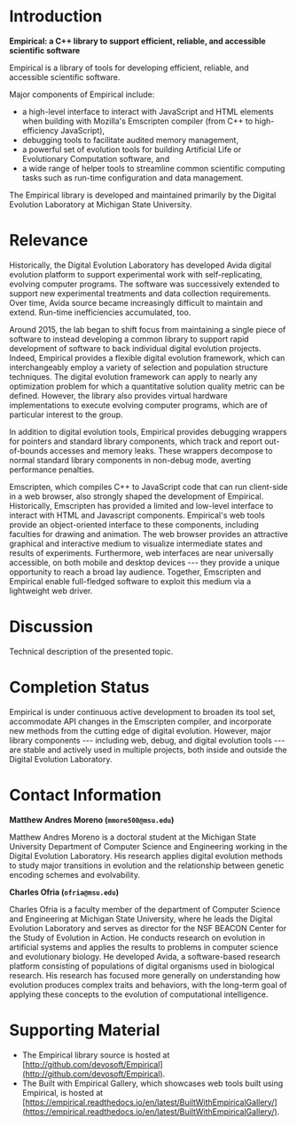 # Introduction

**Empirical: a C++ library to support efficient, reliable, and accessible scientific software**

Empirical is a library of tools for developing efficient, reliable, and accessible scientific software.

Major components of Empirical include:
* a high-level interface to interact with JavaScript and HTML elements when building with Mozilla's Emscripten compiler (from C++ to high-efficiency JavaScript),
* debugging tools to facilitate audited memory management,
* a powerful set of evolution tools for building Artificial Life or Evolutionary Computation software, and
* a wide range of helper tools to streamline common scientific computing tasks such as run-time configuration and data management.

The Empirical library is developed and maintained primarily by the Digital Evolution Laboratory at Michigan State University.

# Relevance

Historically, the Digital Evolution Laboratory has developed Avida digital evolution platform to support experimental work with self-replicating, evolving computer programs.
The software was successively extended to support new experimental treatments and data collection requirements.
Over time, Avida source became increasingly difficult to maintain and extend.
Run-time inefficiencies accumulated, too.

Around 2015, the lab began to shift focus from maintaining a single piece of software to instead developing a common library to support rapid development of software to back individual digital evolution projects.
Indeed, Empirical provides a flexible digital evolution framework, which can interchangeably employ a variety of selection and population structure techniques.
The digital evolution framework can apply to nearly any optimization problem for which a quantitative solution quality metric can be defined.
However, the library also provides virtual hardware implementations to execute evolving computer programs, which are of particular interest to the group.

In addition to digital evolution tools, Empirical provides debugging wrappers for pointers and standard library components, which track and report out-of-bounds accesses and memory leaks.
These wrappers decompose to normal standard library components in non-debug mode, averting performance penalties.

Emscripten, which compiles C++ to JavaScript code that can run client-side in a web browser, also strongly shaped the development of Empirical.
Historically, Emscripten has provided a limited and low-level interface to interact with HTML and Javascript components.
Empirical's web tools provide an object-oriented interface to these components, including faculties for drawing and animation.
The web browser provides an attractive graphical and interactive medium to visualize intermediate states and results of experiments.
Furthermore, web interfaces are near universally accessible, on both mobile and desktop devices --- they provide a unique opportunity to reach a broad lay audience.
Together, Emscripten and Empirical enable full-fledged software to exploit this medium via a lightweight web driver.

# Discussion

Technical description of the presented topic.

# Completion Status

Empirical is under continuous active development to broaden its tool set, accommodate API changes in the Emscripten compiler, and incorporate new methods from the cutting edge of digital evolution.
However, major library components --- including  web, debug, and digital evolution tools --- are stable and actively used in multiple projects, both inside and outside the Digital Evolution Laboratory.

# Contact Information

**Matthew Andres Moreno (`mmore500@msu.edu`)**

Matthew Andres Moreno is a doctoral student at the Michigan State University Department of Computer Science and Engineering working in the Digital Evolution Laboratory.
His research applies digital evolution methods to study major transitions in evolution and the relationship between genetic encoding schemes and evolvability.

**Charles Ofria (`ofria@msu.edu`)**

Charles Ofria is a faculty member of the department of Computer Science and Engineering at Michigan State University, where he leads the Digital Evolution Laboratory and serves as director for the NSF BEACON Center for the Study of Evolution in Action.
He conducts research on evolution in artificial systems and applies the results to problems in computer science and evolutionary biology.
He developed Avida, a software-based research platform consisting of populations of digital organisms used in biological research.
His research has focused more generally on understanding how evolution produces complex traits and behaviors, with the long-term goal of applying these concepts to the evolution of computational intelligence.

# Supporting Material

* The Empirical library source is hosted at [http://github.com/devosoft/Empirical](http://github.com/devosoft/Empirical).
* The Built with Empirical Gallery, which showcases web tools built using Empirical, is hosted at [https://empirical.readthedocs.io/en/latest/BuiltWithEmpiricalGallery/](https://empirical.readthedocs.io/en/latest/BuiltWithEmpiricalGallery/).
